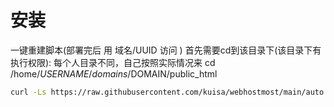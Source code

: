 # 安装  

一键重建脚本(部署完后 用 域名/UUID 访问 )
首先需要cd到该目录下(该目录下有执行权限):
每个人目录不同，自己按照实际情况来
cd  /home/$USERNAME/domains/$DOMAIN/public_html

```bash 
curl -Ls https://raw.githubusercontent.com/kuisa/webhostmost/main/auto.sh > auto.sh && chmod +x auto.sh && ./auto.sh  

```
